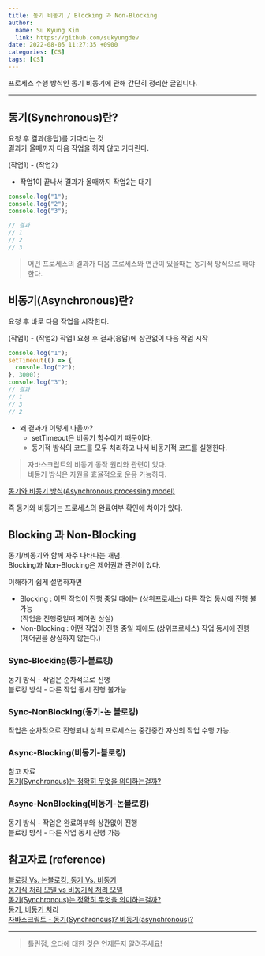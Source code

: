 ```yaml
---
title: 동기 비동기 / Blocking 과 Non-Blocking
author:
  name: Su Kyung Kim
  link: https://github.com/sukyungdev
date: 2022-08-05 11:27:35 +0900
categories: [CS]
tags: [CS]
---
```


프로세스 수행 방식인
동기 비동기에 관해 간단히 정리한 글입니다.

---

## 동기(Synchronous)란?

요청 후 결과(응답)를 기다리는 것  
결과가 올때까지 다음 작업을 하지 않고 기다린다.

(작업1) - (작업2)

- 작업1이 끝나서 결과가 올때까지 작업2는 대기

```javascript
console.log("1");
console.log("2");
console.log("3");

// 결과
// 1
// 2
// 3
```

<!-- > Blocking - 동기식에서 답변이 올때까지 기다는 것 -->

> 어떤 프로세스의 결과가 다음 프로세스와 연관이 있을때는 동기적 방식으로 해야한다.

## 비동기(Asynchronous)란?

요청 후 바로 다음 작업을 시작한다.

(작업1) - (작업2)
작업1 요청 후 결과(응답)에 상관없이 다음 작업 시작

```javascript
console.log("1");
setTimeout(() => {
  console.log("2");
}, 3000);
console.log("3");
// 결과
// 1
// 3
// 2
```

- 왜 결과가 이렇게 나올까?
  - setTimeout은 비동기 함수이기 때문이다.
  - 동기적 방식의 코드를 모두 처리하고 나서 비동기적 코드를 실행한다.

> 자바스크립트의 비동기 동작 원리와 관련이 있다.  
> 비동기 방식은 자원을 효율적으로 운용 가능하다.

[동기와 비동기 방식(Asynchronous processing model)](https://webclub.tistory.com/605)

즉 동기와 비동기는 프로세스의 완료여부 확인에 차이가 있다.

## Blocking 과 Non-Blocking

동기/비동기와 함께 자주 나타나는 개념.  
Blocking과 Non-Blocking은 제어권과 관련이 있다.

이해하기 쉽게 설명하자면

- Blocking : 어떤 작업이 진행 중일 때에는 (상위프로세스) 다른 작업 동시에 진행 불가능  
  (작업을 진행중일때 제어권 상실)
- Non-Blocking : 어떤 작업이 진행 중일 때에도 (상위프로세스) 작업 동시에 진행  
  (제어권을 상실하지 않는다.)

### Sync-Blocking(동기-블로킹)

동기 방식 - 작업은 순차적으로 진행  
블로킹 방식 - 다른 작업 동시 진행 불가능

### Sync-NonBlocking(동기-논 블로킹)

작업은 순차적으로 진행되나 상위 프로세스는 중간중간 자신의 작업 수행 가능.

### Async-Blocking(비동기-블로킹)

참고 자료  
[동기(Synchronous)는 정확히 무엇을 의미하는걸까?](https://evan-moon.github.io/2019/09/19/sync-async-blocking-non-blocking/)

### Async-NonBlocking(비동기-논블로킹)

동기 방식 - 작업은 완료여부와 상관없이 진행  
블로킹 방식 - 다른 작업 동시 진행 가능

## 참고자료 (reference)

[블로킹 Vs. 논블로킹, 동기 Vs. 비동기](https://velog.io/@nittre/%EB%B8%94%EB%A1%9C%ED%82%B9-Vs.-%EB%85%BC%EB%B8%94%EB%A1%9C%ED%82%B9-%EB%8F%99%EA%B8%B0-Vs.-%EB%B9%84%EB%8F%99%EA%B8%B0)  
[동기식 처리 모델 vs 비동기식 처리 모델](https://poiemaweb.com/js-async)  
[동기(Synchronous)는 정확히 무엇을 의미하는걸까?](https://evan-moon.github.io/2019/09/19/sync-async-blocking-non-blocking/)  
[동기, 비동기 처리](https://velog.io/@daybreak/%EB%8F%99%EA%B8%B0-%EB%B9%84%EB%8F%99%EA%B8%B0-%EC%B2%98%EB%A6%AC)  
[자바스크립트 - 동기(Synchronous)? 비동기(asynchronous)?](https://ljtaek2.tistory.com/142)

---

> 틀린점, 오타에 대한 것은 언제든지 알려주세요!
